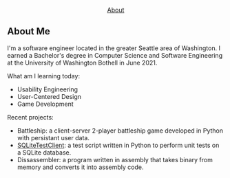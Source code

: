 <center>
  
[About](##about-me)
  
</center>

## About Me
I'm a software engineer located in the greater Seattle area of Washington. I earned a Bachelor's degree in Computer Science and Software Engineering at the University of Washington Bothell in June 2021. 

What am I learning today:
 - Usability Engineering
 - User-Centered Design
 - Game Development

Recent projects:
 - Battleship: a client-server 2-player battleship game developed in Python with persistant user data.
 - [SQLiteTestClient](https://github.com/MayKeziah/SQLiteTestClient): a test script written in Python to perform unit tests on a SQLite database.
 - Dissassembler: a program written in assembly that takes binary from memory and converts it into assembly code.
